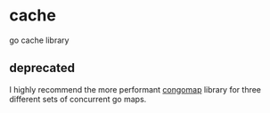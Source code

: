 # cache

go cache library

## deprecated

I highly recommend the more performant
[congomap](https://github.com/karrick/congomap) library for three
different sets of concurrent go maps.
